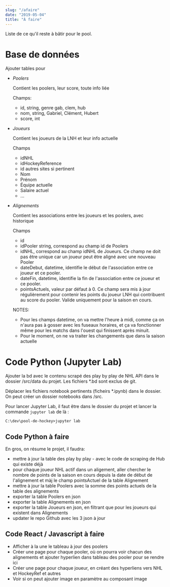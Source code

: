 ```yaml
---
slug: "/afaire"
date: "2019-05-04"
title: "À faire"
---
```

Liste de ce qu'il reste à bâtir pour le pool.

# Base de données

Ajouter tables pour
* *Poolers*

    Contient les poolers, leur score, toute info liée

    Champs:
    * id, string, genre gab, clem, hub
    * nom, string, Gabriel, Clément, Hubert
    * score, int
* *Joueurs*

    Contient les joueurs de la LNH et leur info actuelle

    Champs
    * idNHL
    * idHockeyReference
    * id autres sites si pertinent
    * Nom
    * Prénom
    * Équipe actuelle
    * Salaire actuel
    * ...

* *Alignements*

    Contient les associations entre les joueurs et les poolers, avec historique

    Champs
    * id
    * idPooler string, correspond au champ id de Poolers
    * idNHL, correspond au champ idNHL de Joueurs. Ce champ ne doit pas être unique car un joueur peut être aligné avec une nouveau Pooler
    * dateDebut, datetime, identifie le début de l'association entre ce joueur et ce pooler.
    * dateFin, datetime, identifie la fin de l'association entre ce joueur et ce pooler.
    * pointsActuels, valeur par défaut à 0. Ce champ sera mis à jour régulièrement pour contenir les points du joueur LNH qui contribuent au score du pooler. Valide uniquement pour la saison en cours.

    NOTES:

    * Pour les champs datetime, on va mettre l'heure à midi, comme ça on n'aura pas à gosser avec les fuseaux horaires, et ça va fonctionner même pour les matchs dans l'ouest qui finissent après minuit.
    * Pour le moment, on ne va traiter les changements que dans la saison actuelle




# Code Python (Jupyter Lab)

Ajouter la bd avec le contenu scrapé des play by play de NHL API dans le dossier /src/data du projet. Les fichiers *.bd sont exclus de git.

Déplacer les fichiers notebook pertinents (ficheirs *.ipynb) dans le dossier. On peut créer un dossier notebooks dans /src.

Pour lancer Jupyter Lab, il faut être dans le dossier du projet et lancer la commande `jupyter lab` de là :

```
C:\dev\pool-de-hockey>jupyter lab
```

## Code Python à faire
En gros, on résume le projet, il faudra:
* mettre à jour la table des play by play - avec le code de scraping de Hub qui existe déjà
* pour chaque joueur NHL actif dans un aligement, aller chercher le nombre de points de la saison en cours depuis la date de début de l'alignement et màj le champ pointsActuel de la table Alignement
* mettre à jour la table Poolers avec la somme des points actuels de la table des alignements
* exporter la table Poolers en json
* exporter la table Alignements en json
* exporter la table Joueurs en json, en filtrant que pour les joueurs qui existent dans Alignements
* updater le repo Github avec les 3 json à jour

## Code React / Javascript à faire
* Afficher à la une le tableau à jour des poolers
* Créer une page pour chaque pooler, où on pourra voir chacun des alignements et ajouter hyperlien dans tableau des pooler pour se rendre ici
* Créer une page pour chaque joueur, en créant des hyperliens vers NHL et HockeyRef et autres
* Voir si on peut ajouter image en paramètre au composant image